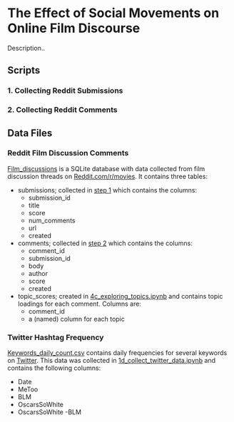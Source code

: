 # The Effect of Social Movements on Online Film Discourse

Description..

## Scripts

### 1. Collecting Reddit Submissions

### 2. Collecting Reddit Comments

## Data Files

### Reddit Film Discussion Comments

[Film\_discussions](data/film\_discussions) is a SQLite database with data collected from film discussion threads on [Reddit.com/r/movies](https://www.reddit.com/r/movies). It contains three tables:
- submissions; collected in [step 1](#1-collecting-reddit-submissions) which contains the columns:
  - submission\_id
  - title
  - score
  - num\_comments
  - url
  - created
- comments; collected in [step 2](#2-collecting-reddit-comments) which contains the columns:
  - comment\_id
  - submission\_id
  - body
  - author
  - score
  - created
- topic\_scores; created in [4c\_exploring\_topics.ipynb](4c\_exploring\_topics.ipynb) and contains topic loadings for each comment. Columns are:
  - comment\_id
  - a \(named\) column for each topic

### Twitter Hashtag Frequency

[Keywords\_daily\_count.csv](data/keywords\_daily\_count.csv) contains daily frequencies for several keywords on [Twitter](https://twitter.com). This data was collected in [1d\_collect\_twitter\_data.ipynb](1d\_collect\_twitter\_data.ipynb) and contains the following columns:
- Date
- MeToo
- BLM
- OscarsSoWhite
- OscarsSoWhite -BLM
